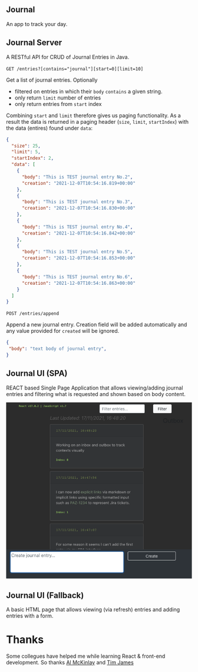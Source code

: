 ## Journal

An app to track your day.

## Journal Server

A RESTful API for CRUD of Journal Entries in Java.

`GET /entries?[contains="journal"][start=0][limit=10]`

Get a list of journal entries. Optionally 
 - filtered on entries in which their `body` `contains` a given string.
 - only return `limit` number of entries
 - only return entries from `start` index

Combining `start` and `limit` therefore gives us paging functionality.  As a result the data is returned in a paging header (`size`, `limit`, `startIndex`) with the data (entires) found under `data`:

```json
{
  "size": 25,
  "limit": 5,
  "startIndex": 2,
  "data": [
    {
      "body": "This is TEST journal entry No.2",
      "creation": "2021-12-07T10:54:16.819+00:00"
    },
    {
      "body": "This is TEST journal entry No.3",
      "creation": "2021-12-07T10:54:16.830+00:00"
    },
    {
      "body": "This is TEST journal entry No.4",
      "creation": "2021-12-07T10:54:16.842+00:00"
    },
    {
      "body": "This is TEST journal entry No.5",
      "creation": "2021-12-07T10:54:16.853+00:00"
    },
    {
      "body": "This is TEST journal entry No.6",
      "creation": "2021-12-07T10:54:16.863+00:00"
    }
  ]
}
```

`POST /entries/append`

Append a new journal entry.  Creation field will be added automatically and any value provided for `created` will be ignored.

```json
{
 "body": "text body of journal entry",
}
```

## Journal UI (SPA)

REACT based Single Page Application that allows viewing/adding journal entries and filtering what is requested and shown based on body content.

![Current SPA UI](https://github.com/rossdrew/journal/blob/main/Journal%20v1.1.png)

## Journal UI (Fallback)

A basic HTML page that allows viewing (via refresh) entries and adding entries with a form.

# Thanks

Some collegues have helped me while learning React & front-end development.  So thanks [Al McKinlay](https://github.com/McInkay) and [Tim James](https://stackoverflow.com/users/177988/tim-b-james?tab=profile) 
